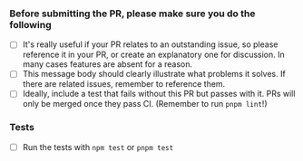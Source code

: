 ### Before submitting the PR, please make sure you do the following

- [ ] It's really useful if your PR relates to an outstanding issue, so please reference it in your PR, or create an explanatory one for discussion. In many cases features are absent for a reason.
- [ ] This message body should clearly illustrate what problems it solves. If there are related issues, remember to reference them.
- [ ] Ideally, include a test that fails without this PR but passes with it. PRs will only be merged once they pass CI. (Remember to run `pnpm lint`!)

### Tests

- [ ] Run the tests with `npm test` or `pnpm test`
